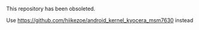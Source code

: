 This repository has been obsoleted.

Use https://github.com/hiikezoe/android_kernel_kyocera_msm7630 instead
